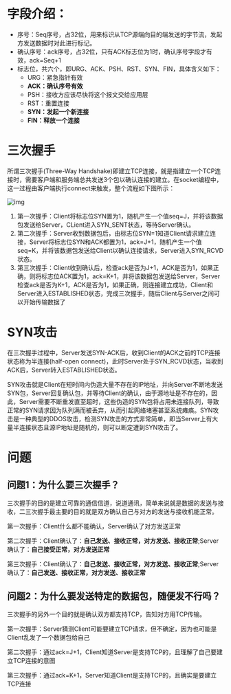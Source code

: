 # 字段介绍：

* 序号：Seq序号，占32位，用来标识从TCP源端向目的端发送的字节流，发起方发送数据时对此进行标记。
* 确认序号：ack序号，占32位，只有ACK标志位为1时，确认序号字段才有效，ack=Seq+1
* 标志位，共六个，即URG、ACK、PSH、RST、SYN、FIN，具体含义如下：
  * URG：紧急指针有效
  * **ACK：确认序号有效**
  * PSH：接收方应该尽快将这个报文交给应用层
  * RST：重置连接
  * **SYN：发起一个新连接**
  * **FIN：释放一个连接**

# 三次握手

所谓三次握手(Three-Way Handshake)即建立TCP连接，就是指建立一个TCP连接时，需要客户端和服务端总共发送3个包以确认连接的建立。在socket编程中，这一过程由客户端执行connect来触发，整个流程如下图所示：

![img](./20170309185827079.png)

1. 第一次握手：Client将标志位SYN置为1，随机产生一个值seq=J，并将该数据包发送给Server，CLient进入SYN_SENT状态，等待Server确认。
2. 第二次握手：Server收到数据包后，由标志位SYN=1知道Client请求建立连接，Server将标志位SYN和ACK都置为1，ack=J+1，随机产生一个值seq=K，并将该数据包发送给Client以确认连接请求，Server进入SYN_RCVD状态。
3. 第三次握手：Client收到确认后，检查ack是否为J+1，ACK是否为1，如果正确，则将标志位ACK置为1，ack=K+1，并将该数据包发送给Server，Server检查ack是否为K+1，ACK是否为1，如果正确，则连接建立成功，Client和Server进入ESTABLISHED状态，完成三次握手，随后Client与Server之间可以开始传输数据了

# SYN攻击

在三次握手过程中，Server发送SYN-ACK后，收到Client的ACK之前的TCP连接状态称为半连接(half-open connect)，此时Server处于SYN_RCVD状态，当收到ACK后，Server转入ESTABLISHED状态。

SYN攻击就是Client在短时间内伪造大量不存在的IP地址，并向Server不断地发送SYN包，Server回复确认包，并等待Client的确认，由于源地址是不存在的，因此，Server需要不断重发直至超时，这些伪造的SYN包将占用未连接队列，导致正常的SYN请求因为队列满而被丢弃，从而引起网络堵塞甚至系统瘫痪。SYN攻击是一种典型的DDOS攻击，检测SYN攻击的方式非常简单，即当Server上有大量半连接状态且源IP地址是随机的，则可以断定遭到SYN攻击了。

# 问题

## 问题1：为什么要三次握手？

三次握手的目的是建立可靠的通信信道，说道通讯，简单来说就是数据的发送与接收，二三次握手最主要的目的就是双方确认自己与对方的发送与接收机能正常。

第一次握手：Client什么都不能确认，Server确认了对方发送正常

第二次握手：Client确认了：**自己发送、接收正常，对方发送、接收正常**;Server确认了：**自己接受正常，对方发送正常**

第三次握手：Client确认了：**自己发送、接收正常，对方发送、接收正常**;Server确认了：**自己发送、接收正常，对方发送、接收正常**

## 问题2：为什么要发送特定的数据包，随便发不行吗？

三次握手的另外一个目的就是确认双方都支持TCP，告知对方用TCP传输。

第一次握手：Server猜测Client可能要建立TCP请求，但不确定，因为也可能是Client乱发了一个数据包给自己

第二次握手：通过ack=J+1，Client知道Server是支持TCP的，且理解了自己要建立TCP连接的意图

第三次握手：通过ack=K+1，Server知道Client是支持TCP的，且确实是要建立TCP连接

